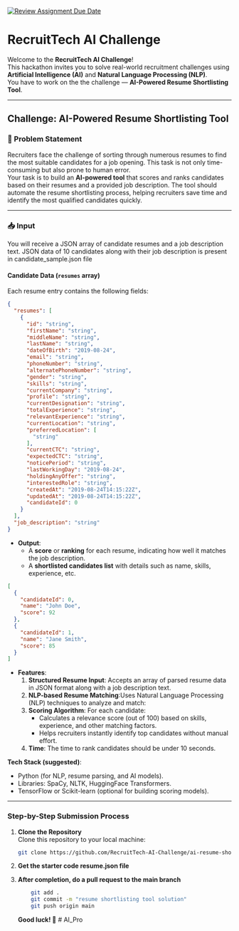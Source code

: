 [![Review Assignment Due Date](https://classroom.github.com/assets/deadline-readme-button-22041afd0340ce965d47ae6ef1cefeee28c7c493a6346c4f15d667ab976d596c.svg)](https://classroom.github.com/a/8WVozO4n)
# RecruitTech AI Challenge

Welcome to the **RecruitTech AI Challenge**!  
This hackathon invites you to solve real-world recruitment challenges using **Artificial Intelligence (AI)** and **Natural Language Processing (NLP)**.  
You have to work on the the challenge — **AI-Powered Resume Shortlisting Tool**.

---

## Challenge: **AI-Powered Resume Shortlisting Tool**

### 📄 Problem Statement

Recruiters face the challenge of sorting through numerous resumes to find the most suitable candidates for a job opening. This task is not only time-consuming but also prone to human error.  
Your task is to build an **AI-powered tool** that scores and ranks candidates based on their resumes and a provided job description. The tool should automate the resume shortlisting process, helping recruiters save time and identify the most qualified candidates quickly.

---

### 📥 Input

You will receive a JSON array of candidate resumes and a job description text. JSON data of 10 candidates along with their job description is present in candidate_sample.json  file

#### **Candidate Data (`resumes` array)**

Each resume entry contains the following fields:

```json
{
  "resumes": [
    {
      "id": "string",
      "firstName": "string",
      "middleName": "string",
      "lastName": "string",
      "dateOfBirth": "2019-08-24",
      "email": "string",
      "phoneNumber": "string",
      "alternatePhoneNumber": "string",
      "gender": "string",
      "skills": "string",
      "currentCompany": "string",
      "profile": "string",
      "currentDesignation": "string",
      "totalExperience": "string",
      "relevantExperience": "string",
      "currentLocation": "string",
      "preferredLocation": [
        "string"
      ],
      "currentCTC": "string",
      "expectedCTC": "string",
      "noticePeriod": "string",
      "lastWorkingDay": "2019-08-24",
      "holdingAnyOffer": "string",
      "interestedRole": "string",
      "createdAt": "2019-08-24T14:15:22Z",
      "updatedAt": "2019-08-24T14:15:22Z",
      "candidateId": 0
    }
  ],
  "job_description": "string"
}
```  
- **Output**:
  - A **score** or **ranking** for each resume, indicating how well it matches the job description.
  - A **shortlisted candidates list** with details such as name, skills, experience, etc.
 
```json
[
  {
    "candidateId": 0,
    "name": "John Doe",
    "score": 92
  },
  {
    "candidateId": 1,
    "name": "Jane Smith",
    "score": 85
  }
]
```  


- **Features**:
  1. **Structured Resume Input**: Accepts an array of parsed resume data in JSON format along with a job description text.
  2. **NLP-based Resume Matching**:Uses Natural Language Processing (NLP) techniques to analyze and match:
  3. **Scoring Algorithm**: For each candidate:
     - Calculates a relevance score (out of 100) based on skills, experience, and other matching factors.
     - Helps recruiters instantly identify top candidates without manual effort.
  4. **Time**: The time to rank candidates should be under 10 seconds. 

**Tech Stack (suggested)**:
- Python (for NLP, resume parsing, and AI models).
- Libraries: SpaCy, NLTK, HuggingFace Transformers.
- TensorFlow or Scikit-learn (optional for building scoring models).

---

### Step-by-Step Submission Process

1. **Clone the Repository**  
   Clone this repository to your local machine:
   ```bash
   git clone https://github.com/RecruitTech-AI-Challenge/ai-resume-shortlisting-tool-[your-username].git
   ```
2. **Get the starter code resume.json file**

3. **After completion, do a pull request to the main branch**
    ```bash
        git add .
        git commit -m "resume shortlisting tool solution"
        git push origin main
    ```

   **Good luck! 🚀**
#   A I _ P r o  
 